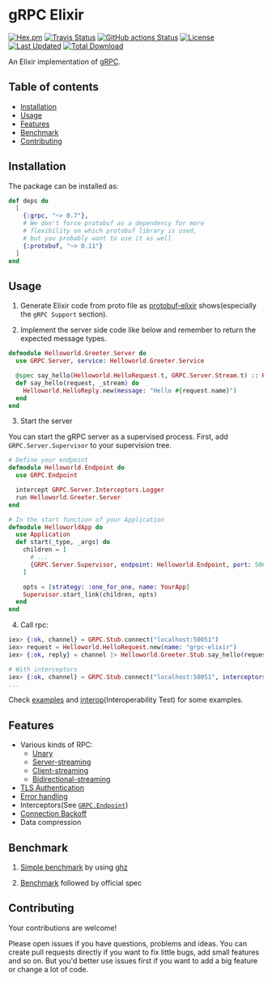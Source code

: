 # gRPC Elixir

[![Hex.pm](https://img.shields.io/hexpm/v/grpc.svg)](https://hex.pm/packages/grpc)
[![Travis Status](https://app.travis-ci.com/elixir-grpc/grpc.svg?branch=master)](https://app.travis-ci.com/elixir-grpc/grpc)
[![GitHub actions Status](https://github.com/elixir-grpc/grpc/workflows/CI/badge.svg)](https://github.com/elixir-grpc/grpc/actions)
[![License](https://img.shields.io/hexpm/l/grpc.svg)](https://github.com/elixir-grpc/grpc/blob/master/LICENSE.md)
[![Last Updated](https://img.shields.io/github/last-commit/elixir-grpc/grpc.svg)](https://github.com/elixir-grpc/grpc/commits/master)
[![Total Download](https://img.shields.io/hexpm/dt/grpc.svg)](https://hex.pm/packages/elixir-grpc/grpc)

An Elixir implementation of [gRPC](http://www.grpc.io/).

## Table of contents

- [Installation](#installation)
- [Usage](#usage)
- [Features](#features)
- [Benchmark](#benchmark)
- [Contributing](#contributing)

## Installation

The package can be installed as:

  ```elixir
  def deps do
    [
      {:grpc, "~> 0.7"},
      # We don't force protobuf as a dependency for more
      # flexibility on which protobuf library is used,
      # but you probably want to use it as well
      {:protobuf, "~> 0.11"}
    ]
  end
  ```

## Usage

1. Generate Elixir code from proto file as [protobuf-elixir](https://github.com/tony612/protobuf-elixir#usage) shows(especially the `gRPC Support` section).

2. Implement the server side code like below and remember to return the expected message types.

```elixir
defmodule Helloworld.Greeter.Server do
  use GRPC.Server, service: Helloworld.Greeter.Service

  @spec say_hello(Helloworld.HelloRequest.t, GRPC.Server.Stream.t) :: Helloworld.HelloReply.t
  def say_hello(request, _stream) do
    Helloworld.HelloReply.new(message: "Hello #{request.name}")
  end
end
```

3. Start the server

You can start the gRPC server as a supervised process. First, add `GRPC.Server.Supervisor` to your supervision tree.

```elixir
# Define your endpoint
defmodule Helloworld.Endpoint do
  use GRPC.Endpoint

  intercept GRPC.Server.Interceptors.Logger
  run Helloworld.Greeter.Server
end

# In the start function of your Application
defmodule HelloworldApp do
  use Application
  def start(_type, _args) do
    children = [
      # ...
      {GRPC.Server.Supervisor, endpoint: Helloworld.Endpoint, port: 50051, start_server: true}
    ]

    opts = [strategy: :one_for_one, name: YourApp]
    Supervisor.start_link(children, opts)
  end
end
```

4. Call rpc:

```elixir
iex> {:ok, channel} = GRPC.Stub.connect("localhost:50051")
iex> request = Helloworld.HelloRequest.new(name: "grpc-elixir")
iex> {:ok, reply} = channel |> Helloworld.Greeter.Stub.say_hello(request)

# With interceptors
iex> {:ok, channel} = GRPC.Stub.connect("localhost:50051", interceptors: [GRPC.Client.Interceptors.Logger])
...
```

Check [examples](examples) and [interop](interop)(Interoperability Test) for some examples.

## Features

- Various kinds of RPC:
  - [Unary](https://grpc.io/docs/what-is-grpc/core-concepts/#unary-rpc)
  - [Server-streaming](https://grpc.io/docs/what-is-grpc/core-concepts/#server-streaming-rpc)
  - [Client-streaming](https://grpc.io/docs/what-is-grpc/core-concepts/#client-streaming-rpc)
  - [Bidirectional-streaming](https://grpc.io/docs/what-is-grpc/core-concepts/#bidirectional-streaming-rpc)
- [TLS Authentication](https://grpc.io/docs/guides/auth/#supported-auth-mechanisms)
- [Error handling](https://grpc.io/docs/guides/error/)
- Interceptors(See [`GRPC.Endpoint`](https://github.com/elixir-grpc/grpc/blob/master/lib/grpc/endpoint.ex))
- [Connection Backoff](https://github.com/grpc/grpc/blob/master/doc/connection-backoff.md)
- Data compression

## Benchmark

1. [Simple benchmark](examples/helloworld/README.md#Benchmark) by using [ghz](https://ghz.sh/)

2. [Benchmark](benchmark) followed by official spec

## Contributing

Your contributions are welcome!

Please open issues if you have questions, problems and ideas. You can create pull
requests directly if you want to fix little bugs, add small features and so on.
But you'd better use issues first if you want to add a big feature or change a
lot of code.
